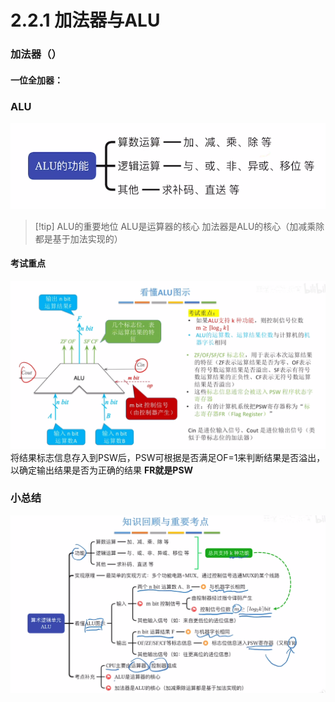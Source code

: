 # 2.2.1 加法器与ALU

### 加法器（）
#### 一位全加器：



### ALU

![](assets/Pasted%20image%2020250521144017.png)
>[!tip] ALU的重要地位
>ALU是运算器的核心
>加法器是ALU的核心（加减乘除都是基于加法实现的）

#### 考试重点

![](assets/Pasted%20image%2020250521144210.png)
将结果标志信息存入到PSW后，PSW可根据是否满足OF=1来判断结果是否溢出，以确定输出结果是否为正确的结果
**FR就是PSW**

### 小总结

![](assets/Pasted%20image%2020250521144433.png)